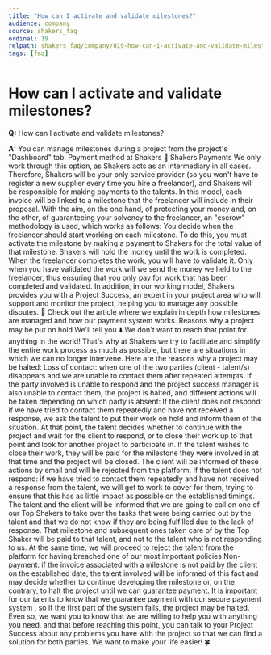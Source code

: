```yaml
---
title: "How can I activate and validate milestones?"
audience: company
source: shakers_faq
ordinal: 19
relpath: shakers_faq/company/019-how-can-i-activate-and-validate-milestones.md
tags: [faq]
---
```


# How can I activate and validate milestones?

**Q:** How can I activate and validate milestones?

**A:** You can manage milestones during a project from the project's "Dashboard" tab. Payment method at Shakers 🔐 Shakers Payments We only work through this option, as Shakers acts as an intermediary in all cases. Therefore, Shakers will be your only service provider (so you won't have to register a new supplier every time you hire a freelancer), and Shakers will be responsible for making payments to the talents. In this model, each invoice will be linked to a milestone that the freelancer will include in their proposal. With the aim, on the one hand, of protecting your money and, on the other, of guaranteeing your solvency to the freelancer, an "escrow" methodology is used, which works as follows: You decide when the freelancer should start working on each milestone. To do this, you must activate the milestone by making a payment to Shakers for the total value of that milestone. Shakers will hold the money until the work is completed. When the freelancer completes the work, you will have to validate it. Only when you have validated the work will we send the money we held to the freelancer, thus ensuring that you only pay for work that has been completed and validated. In addition, in our working model, Shakers provides you with a Project Success, an expert in your project area who will support and monitor the project, helping you to manage any possible disputes. 🤔 Check out the article  where we explain in depth how milestones are managed and how our payment system works. Reasons why a project may be put on hold We'll tell you ⬇️ We don't want to reach that point for anything in the world! That's why at Shakers we try to facilitate and simplify the entire work process as much as possible, but there are situations in which we can no longer intervene. Here are the reasons why a project may be halted: Loss of contact: when one of the two parties (client - talent/s) disappears and we are unable to contact them after repeated attempts. If the party involved is unable to respond and the project success manager is also unable to contact them, the project is halted, and different actions will be taken depending on which party is absent: If the client does not respond: if we have tried to contact them repeatedly and have not received a response, we ask the talent to put their work on hold and inform them of the situation.
At that point, the talent decides whether to continue with the project and wait for the client to respond, or to close their work up to that point and look for another project to participate in.
If the talent wishes to close their work, they will be paid for the milestone they were involved in at that time and the project will be closed. The client will be informed of these actions by email and will be rejected from the platform. If the talent does not respond: if we have tried to contact them repeatedly and have not received a response from the talent, we will get to work to cover for them, trying to ensure that this has as little impact as possible on the established timings.
The talent and the client will be informed that we are going to call on one of our Top Shakers to take over the tasks that were being carried out by the talent and that we do not know if they are being fulfilled due to the lack of response. That milestone and subsequent ones taken care of by the Top Shaker will be paid to that talent, and not to the talent who is not responding to us.
At the same time, we will proceed to reject the talent from the platform for having breached one of our most important policies Non-payment: if the invoice associated with a milestone is not paid by the client on the established date, the talent involved will be informed of this fact and may decide whether to continue developing the milestone or, on the contrary, to halt the project until we can guarantee payment. It is important for our talents to know that we guarantee payment with our secure payment system , so if the first part of the system fails, the project may be halted. Even so, we want you to know that we are willing to help you with anything you need, and that before reaching this point, you can talk to your Project Success about any problems you have with the project so that we can find a solution for both parties. We want to make your life easier! 🍀
